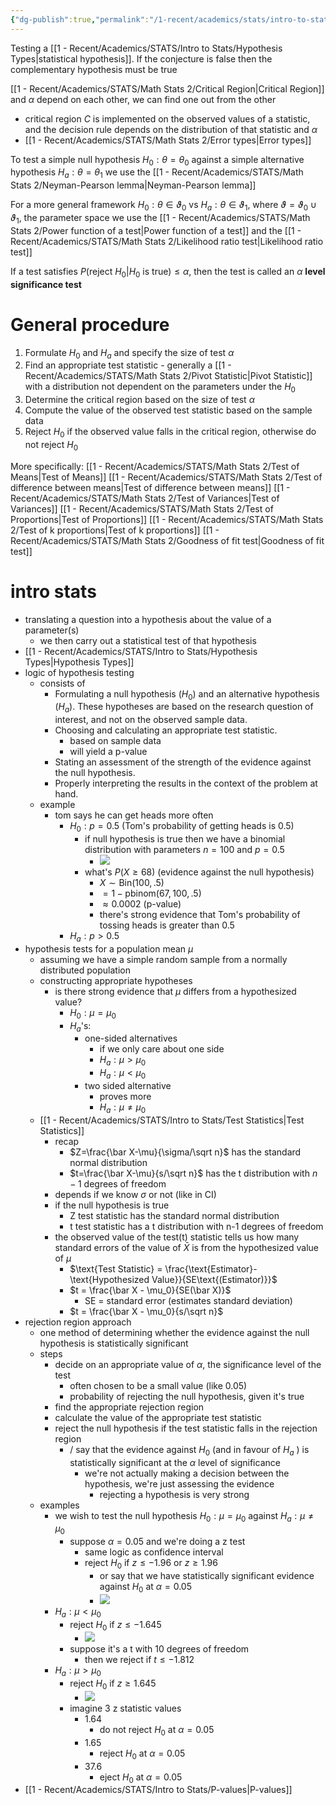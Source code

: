 ```yaml
---
{"dg-publish":true,"permalink":"/1-recent/academics/stats/intro-to-stats/hypothesis-testing/","created":"2024-03-04T14:06:57.970-05:00","updated":"2025-07-07T17:21:02.284-04:00"}
---
```


Testing a [[1 - Recent/Academics/STATS/Intro to Stats/Hypothesis Types\|statistical hypothesis]]. If the conjecture is false then the complementary hypothesis must be true

[[1 - Recent/Academics/STATS/Math Stats 2/Critical Region\|Critical Region]] and $\alpha$ depend on each other, we can find one out from the other
- critical region $C$ is implemented on the observed values of a statistic, and the decision rule depends on the distribution of that statistic and $\alpha$
- [[1 - Recent/Academics/STATS/Math Stats 2/Error types\|Error types]]

To test a simple null hypothesis $H_{0}: \theta = \theta_{0}$ against a simple alternative hypothesis $H_a: \theta = \theta_{1}$ we use the [[1 - Recent/Academics/STATS/Math Stats 2/Neyman-Pearson lemma\|Neyman-Pearson lemma]]

For a more general framework $H_{0}: \theta \in \vartheta_{0}$ vs $H_{a}: \theta \in \vartheta_{1}$, where $\vartheta= \vartheta_{0} \cup \vartheta_{1}$, the parameter space we use the [[1 - Recent/Academics/STATS/Math Stats 2/Power function of a test\|Power function of a test]] and the [[1 - Recent/Academics/STATS/Math Stats 2/Likelihood ratio test\|Likelihood ratio test]]

If a test satisfies $P(\text{reject }H_{0}|H_{0} \text{ is true})\leq \alpha$, then the test is called an $\alpha$ **level significance test** 
# General procedure

1. Formulate $H_{0}$ and $H_{a}$ and specify the size of test $\alpha$
2. Find an appropriate test statistic - generally a [[1 - Recent/Academics/STATS/Math Stats 2/Pivot Statistic\|Pivot Statistic]] with a distribution not dependent on the parameters under the $H_{0}$
3. Determine the critical region based on the size of test $\alpha$
4. Compute the value of the observed test statistic based on the sample data
5. Reject $H_{0}$ if the observed value falls in the critical region, otherwise do not reject $H_{0}$

More specifically:
[[1 - Recent/Academics/STATS/Math Stats 2/Test of Means\|Test of Means]]
[[1 - Recent/Academics/STATS/Math Stats 2/Test of difference between means\|Test of difference between means]]
[[1 - Recent/Academics/STATS/Math Stats 2/Test of Variances\|Test of Variances]]
[[1 - Recent/Academics/STATS/Math Stats 2/Test of Proportions\|Test of Proportions]]
[[1 - Recent/Academics/STATS/Math Stats 2/Test of k proportions\|Test of k proportions]]
[[1 - Recent/Academics/STATS/Math Stats 2/Goodness of fit test\|Goodness of fit test]]




# intro stats
- translating a question into a hypothesis about the value of a parameter(s)
	- we then carry out a statistical test of that hypothesis
- [[1 - Recent/Academics/STATS/Intro to Stats/Hypothesis Types\|Hypothesis Types]]
- logic of hypothesis testing
	- consists of
		- Formulating a null hypothesis ($H_0$) and an alternative hypothesis ($H_a$). These hypotheses are based on the research question of interest, and not on the observed sample data.   
		- Choosing and calculating an appropriate test statistic.  
			- based on sample data
			- will yield a p-value
		- Stating an assessment of the strength of the evidence against the null hypothesis.  
		- Properly interpreting the results in the context of the problem at hand.
	- example
		- tom says he can get heads more often
			- $H_0:p=0.5$ (Tom's probability of getting heads is 0.5)
				- if null hypothesis is true then we have a binomial distribution with parameters $n=100\ \text{and}\ p=0.5$ 
					- ![](https://i.imgur.com/NV70OMo.png)
				- what's $P(X\geq68)$ (evidence against the null hypothesis)
					- $X \sim \text{Bin}(100,.5)$
					- $=1-\text{pbinom}(67,100,.5)$
					- $\approx 0.0002$ (p-value)
					- there's strong evidence that Tom's probability of tossing heads is greater than 0.5
			- $H_a:p>0.5$ 
- hypothesis tests for a population mean $\mu$
	- assuming we have a simple random sample from a normally distributed population
	- constructing appropriate hypotheses
		- is there strong evidence that $\mu$ differs from a hypothesized value?
			- $H_0:\mu=\mu_0$
			- $H_a$'s:
				- one-sided alternatives
					- if we only care about one side
					- $H_a:\mu > \mu_0$
					- $H_a:\mu<\mu_0$
				- two sided alternative
					- proves more
					- $H_a:\mu \neq \mu_0$
	- [[1 - Recent/Academics/STATS/Intro to Stats/Test Statistics\|Test Statistics]]
		- recap
			- $Z=\frac{\bar X-\mu}{\sigma/\sqrt n}$ has the standard normal distribution
			- $t=\frac{\bar X-\mu}{s/\sqrt n}$ has the t distribution with $n-1$ degrees of freedom
		- depends if we know $\sigma$ or not (like in CI)
		- if the null hypothesis is true
			- Z test statistic has the standard normal distribution
			- t test statistic has a t distribution with n-1 degrees of freedom
		- the observed value of the test(t) statistic tells us how many standard errors of the value of $\bar X$ is from the hypothesized value of $\mu$
			- $\text{Test Statistic} = \frac{\text{Estimator}-\text{Hypothesized Value}}{SE\text{(Estimator)}}$
			- $t = \frac{\bar X - \mu_0}{SE(\bar X)}$
				- SE = standard error (estimates standard deviation)
			- $t = \frac{\bar X - \mu_0}{s/\sqrt n}$  
- rejection region approach
	- one method of determining whether the evidence against the null hypothesis is statistically significant
	- steps
		- decide on an appropriate value of $\alpha$, the significance level of the test
			- often chosen to be a small value (like 0.05)
			- probability of rejecting the null hypothesis, given it's true 
		- find the appropriate rejection region
		- calculate the value of the appropriate test statistic
		- reject the null hypothesis if the test statistic falls in the rejection region
			- / say that the evidence against $H_0$ (and in favour of $H_a$ ) is statistically significant at the $\alpha$ level of significance
				- we're not actually making a decision between the hypothesis, we're just assessing the evidence
					- rejecting a hypothesis is very strong
	- examples
		- we wish to test the null hypothesis $H_0:\mu=\mu_0$ against $H_a:\mu\neq\mu_0$
			- suppose $\alpha = 0.05$ and we're doing a z test
				- same logic as confidence interval
				- reject $H_0\ \text{if}\ z\leq -1.96$ or $z\geq 1.96$ 
					- or say that we have statistically significant evidence against $H_0$ at $\alpha = 0.05$
					- ![](https://i.imgur.com/OYz0ZEb.png)
		- $H_a:\mu<\mu_0$
			- reject $H_0$ if $z\leq-1.645$
				- ![](https://i.imgur.com/RNyXFqI.png)
			- suppose it's a t with 10 degrees of freedom
				- then we reject if $t\leq-1.812$
		- $H_a:\mu>\mu_0$
			- reject $H_0$ if $z\geq 1.645$ 
				- ![](https://i.imgur.com/gN5kS80.png)
			- imagine 3 z statistic values
				- 1.64
					- do not reject $H_0$ at $\alpha = 0.05$ 
				- 1.65
					- reject $H_0$ at $\alpha = 0.05$
				- 37.6
					- eject $H_0$ at $\alpha = 0.05$
- [[1 - Recent/Academics/STATS/Intro to Stats/P-values\|P-values]]
